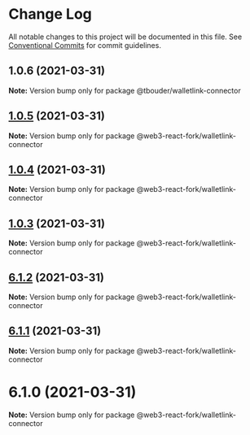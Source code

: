 # Change Log

All notable changes to this project will be documented in this file.
See [Conventional Commits](https://conventionalcommits.org) for commit guidelines.

## 1.0.6 (2021-03-31)

**Note:** Version bump only for package @tbouder/walletlink-connector





## [1.0.5](https://github.com/TBouder/web3-react-fork/compare/@web3-react-fork/walletlink-connector@1.0.4...@web3-react-fork/walletlink-connector@1.0.5) (2021-03-31)

**Note:** Version bump only for package @web3-react-fork/walletlink-connector





## [1.0.4](https://github.com/TBouder/web3-react-fork/compare/@web3-react-fork/walletlink-connector@1.0.3...@web3-react-fork/walletlink-connector@1.0.4) (2021-03-31)

**Note:** Version bump only for package @web3-react-fork/walletlink-connector





## [1.0.3](https://github.com/TBouder/web3-react-fork/compare/@web3-react-fork/walletlink-connector@6.1.2...@web3-react-fork/walletlink-connector@1.0.3) (2021-03-31)

**Note:** Version bump only for package @web3-react-fork/walletlink-connector





## [6.1.2](https://github.com/TBouder/web3-react-fork/compare/@web3-react-fork/walletlink-connector@6.1.1...@web3-react-fork/walletlink-connector@6.1.2) (2021-03-31)

**Note:** Version bump only for package @web3-react-fork/walletlink-connector





## [6.1.1](https://github.com/TBouder/web3-react-fork/compare/@web3-react-fork/walletlink-connector@6.1.0...@web3-react-fork/walletlink-connector@6.1.1) (2021-03-31)

**Note:** Version bump only for package @web3-react-fork/walletlink-connector





# 6.1.0 (2021-03-31)

**Note:** Version bump only for package @web3-react-fork/walletlink-connector
